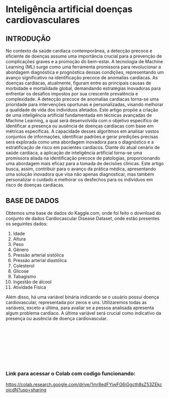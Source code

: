 # Inteligência artificial doenças cardiovasculares

## INTRODUÇÃO

No contexto da saúde cardíaca contemporânea, a detecção precoce e eficiente de doenças assume uma importância crucial para a prevenção de complicações graves e a promoção do bem-estar. A tecnologia de Machine Learning (ML) surge como uma ferramenta promissora para revolucionar a abordagem diagnóstica e prognóstica dessas condições, representando um avanço significativo na identificação precoce de anomalias cardíacas.
As doenças cardíacas, atualmente, figuram entre as principais causas de morbidade e mortalidade global, demandando estratégias inovadoras para enfrentar os desafios impostos por sua crescente prevalência e complexidade. A detecção precoce de anomalias cardíacas torna-se uma prioridade para intervenções oportunas e personalizadas, visando melhorar a qualidade de vida dos indivíduos afetados.
Este artigo propõe a criação de uma inteligência artificial fundamentada em técnicas avançadas de Machine Learning, a qual será desenvolvida com o objetivo específico de identificar a presença ou ausência de doenças cardíacas com base em métricas específicas. A capacidade desses algoritmos em analisar vastos conjuntos de informações, identificar padrões e gerar predições precisas será explorada como uma abordagem inovadora para o diagnóstico e a estratificação de risco em pacientes cardíacos.
Diante do atual cenário de saúde cardíaca, a aplicação de inteligência artificial torna-se uma promissora aliada na identificação precoce de patologias, proporcionando uma abordagem mais eficaz para a tomada de decisões clínicas. Este artigo busca, assim, contribuir para o avanço da prática médica, apresentando uma solução inovadora que visa não apenas diagnosticar, mas também personalizar o cuidado e melhorar os desfechos para os indivíduos em risco de doenças cardíacas.

## BASE DE DADOS

Obtemos uma base de dados do Kaggle.com, onde foi feito o download do conjunto de dados Cardiocascular Disease Dataset, onde estão presentes os seguintes dados:
1. Idade
2. Altura
3. Peso
4. Gênero
5. Pressão arterial sistólica
6. Pressão arterial diastólica
7. Colesterol
8. Glicose
9. Tabagismo
10. Ingestão de álcool
11. Atividade Física

Além disso, há uma variável binária indicando se o usuário possui doença cardiovascular, representada por zeros e uns. Utilizaremos todas as variáveis, exceto a última, para avaliar se a pessoa analisada apresenta algum problema cardíaco. A última variável será crucial como indicativo da presença ou ausência de doença cardiovascular.

</br>
</br>
</br>
</br>
</br>
</br>
</br>

### Link para acessar o Colab com codigo funcionando: 

https://colab.research.google.com/drive/1mr8edFYiwFG6iGgcth8sZ53ZEkcojcdN?usp=sharing

